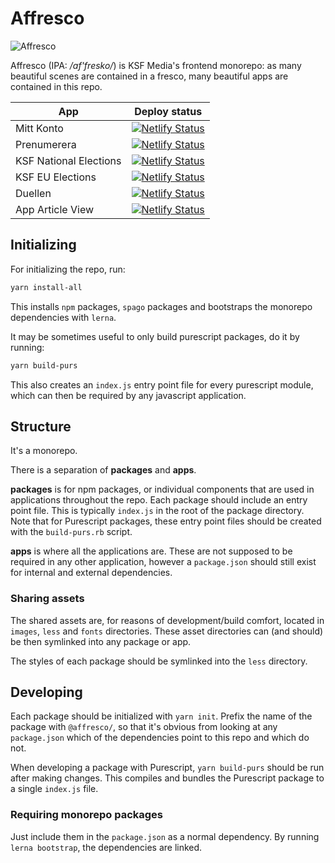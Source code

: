 # Affresco

![Affresco](http://www.hotelfororomano.com/wp-content/gallery/gallery-arte-braocca-roma/vita-di-mose-affresco-cappella-sistina-michelangelo.jpg)

Affresco (IPA: */af'fresko/*) is KSF Media's frontend monorepo: as many beautiful scenes are contained in a fresco, many beautiful apps are contained in this repo.

| App | Deploy status |
| --- | --- |
| Mitt Konto | [![Netlify Status](https://api.netlify.com/api/v1/badges/078bfa8b-14c4-45f2-8866-5176e7e25d08/deploy-status)](https://app.netlify.com/sites/mitt-konto/deploys) |
| Prenumerera | [![Netlify Status](https://api.netlify.com/api/v1/badges/4b9be1bf-389a-457f-8cbf-a39662efca3f/deploy-status)](https://app.netlify.com/sites/prenumerera/deploys) |
| KSF National Elections | [![Netlify Status](https://api.netlify.com/api/v1/badges/5e80eb03-8a93-4e4e-94f4-966b63e761e5/deploy-status)](https://app.netlify.com/sites/ksf-elections/deploys) |
| KSF EU Elections | [![Netlify Status](https://api.netlify.com/api/v1/badges/4c33a8b4-0409-44b0-91e5-7d20c36a3095/deploy-status)](https://app.netlify.com/sites/ksf-elections-eu/deploys) |
| Duellen | [![Netlify Status](https://api.netlify.com/api/v1/badges/7984db0a-22d1-49f1-badf-660d9ac3ad3b/deploy-status)](https://app.netlify.com/sites/duellen/deploys) |
| App Article View | [![Netlify Status](https://api.netlify.com/api/v1/badges/1754f1af-5065-4ebb-b498-97ace58a8817/deploy-status)](https://app.netlify.com/sites/app-article/deploys) |

## Initializing

For initializing the repo, run:
```bash
yarn install-all
```
This installs `npm` packages, `spago` packages and bootstraps the monorepo dependencies with `lerna`.

It may be sometimes useful to only build purescript packages, do it by running:
```bash
yarn build-purs
```
This also creates an `index.js` entry point file for every purescript module, which can then be required by any javascript application.

## Structure

It's a monorepo.

There is a separation of **packages** and **apps**.

**packages** is for npm packages, or individual components that are used in applications throughout the repo.
Each package should include an entry point file. This is typically `index.js` in the root of the package directory.
Note that for Purescript packages, these entry point files should be created with the `build-purs.rb` script.

**apps** is where all the applications are. These are not supposed to be required in any other application, however a `package.json` should still exist for internal and external dependencies.

### Sharing assets

The shared assets are, for reasons of development/build comfort, located in `images`, `less` and `fonts` directories. These asset directories can (and should) be then symlinked into any package or app.

The styles of each package should be symlinked into the `less` directory.

## Developing

Each package should be initialized with `yarn init`. Prefix the name of the package with `@affresco/`, so that it's obvious from looking at any `package.json` which of the dependencies point to this repo and which do not.

When developing a package with Purescript, `yarn build-purs` should be run after making changes. This compiles and bundles the Purescript package to a single `index.js` file.

### Requiring monorepo packages

Just include them in the `package.json` as a normal dependency. By running `lerna bootstrap`, the dependencies are linked.
